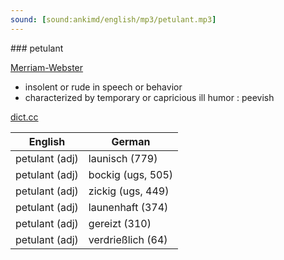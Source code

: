 ```yaml
---
sound: [sound:ankimd/english/mp3/petulant.mp3]
---
```


\### petulant

[Merriam-Webster](https://www.merriam-webster.com/dictionary/petulant)

- insolent or rude in speech or behavior
- characterized by temporary or capricious ill humor : peevish

[dict.cc](https://www.dict.cc/petulant)

| English        | German       |
| -------------- | ------------ |
| petulant (adj) | launisch (779) |
| petulant (adj) | bockig (ugs, 505) |
| petulant (adj) | zickig (ugs, 449) |
| petulant (adj) | launenhaft (374) |
| petulant (adj) | gereizt (310) |
| petulant (adj) | verdrießlich (64) |
